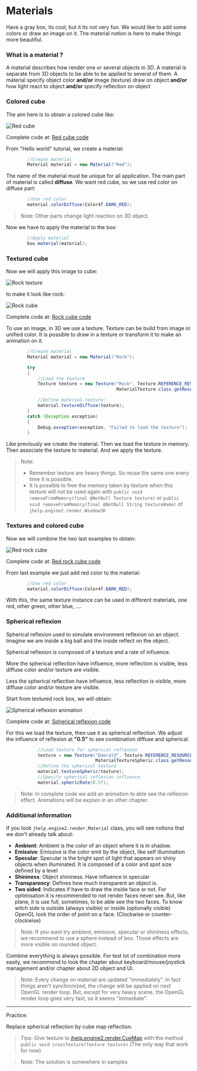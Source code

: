 # Materials

Have a gray box, its cool, but it its not very fun.
We would like to add some colors or draw an image on it.
The material notion is here to make things more beautiful.

### What is a material ?

A material describes how render one or several objects in 3D.
A material is separate from 3D objects to be able to be applied to several of them.
A material specify object color
**and/or** image (texture) draw on object
**and/or** how light react to object
**and/or** specify reflection on object

### Colored cube

The aim here is to obtain a colored cube like:

![Red cube](images/03_Materials_red_cube.png)

Complete code at: [Red cube code](../../samples/jhelp/engine2/tutorials/MaterialRedCube.java)

From "Hello world" tutorial, we create a material:

````java
        //Create material
        Material material = new Material("Red");
````

The name of the material must be unique for all application.
The main part of material is called **diffuse**.
We want red cube, so we use red color on diffuse part:

````java
        //Use red color
        material.colorDiffuse(Color4f.DARK_RED);
````

> Note: Other parts change light reaction on 3D object.

Now we have to apply the material to the box:

````java
        //Apply material
        box.material(material);
````

### Textured cube

Now we will apply this image to cube:

![Rock texture](images/TextureRock.png)

to make it look like rock:

![Rock cube](images/03_Materials_texture_rock.png)

Complete code at: [Rock cube code](../../samples/jhelp/engine2/tutorials/MaterialTexture.java)

To use an image, in 3D we use a texture. Texture can be build from image or
unified color. It is possible to draw in a texture or transform it to make
an animation on it.

````java
        //Create material
        Material material = new Material("Rock");

        try
        {
            //Load the texture
            Texture texture = new Texture("Rock", Texture.REFERENCE_RESOURCES,
                                          MaterialTexture.class.getResourceAsStream("TextureRock.png"));

            //Define material texture:
            material.textureDiffuse(texture);
        }
        catch (Exception exception)
        {
            Debug.exception(exception, "Failed to load the texture");
        }
````

Like previously we create the material.
Then we load the texture in memory.
Then associate the texture to material. And we apply the texture.

> Note:
>  * Remember texture are heavy things. So reuse the same one every time it is possible.
>  * It is possible to free the memory taken by texture when this texture
will not be used again with `public void removeFromMemory(final @NotNull Texture texture)`
or `public void removeFromMemory(final @NotNull String textureName)` of
`jhelp.engine2.render.Window3D`



### Textures and colored cube

Now we will combine the two last examples to obtain:

![Red rock cube](images/03_Materials_texture_tinted.png)

Complete code at: [Red rock cube code](../../samples/jhelp/engine2/tutorials/MaterialTextureTinted.java)

From last example we just add red color to the material:

````java
        //Use red color
        material.colorDiffuse(Color4f.DARK_RED);
````

With this, the same texture instance can be used in different materials,
one red, other green, other blue, ....

### Spherical reflexion

Spherical reflexion used to simulate environment reflexion on an object.
Imagine we are inside a big ball and the inside reflect on the object.

Spherical reflexion is composed of a texture and a rate of influence.

More the spherical reflection have influence, more reflection is visible,
less diffuse color and/or texture are visible.

Less the spherical reflection have influence, less reflection is visible,
more diffuse color and/or texture are visible.

Start from textured rock box, we will obtain:

![Spherical reflexion animation](images/Spheric_animation.gif)

Complete code at: [Spherical reflexion code](../../samples/jhelp/engine2/tutorials/MaterialTextureSpheric.java)

For this we load the texture, then use it as spherical reflection.
We adjust the influence of reflexion at **"0.5"** to see combination diffuse and spherical.

````java
            //Load texture for spherical reflexion
            texture = new Texture("Emerald", Texture.REFERENCE_RESOURCES,
                                  MaterialTextureSpheric.class.getResourceAsStream("emerald.jpg"));
            //Define the spherical texture
            material.textureSpheric(texture);
            //Specify spherical reflexion influence
            material.sphericRate(0.5f);
````

> Note: In complete code we add an animation to able see the reflexion effect.
  Animations will be explain in an other chapter.

### Additional information

If you look `jhelp.engine2.render.Material` class, you will see notions
that we don't already talk about:
* **Ambient**: Ambient is the color of an object where it is in shadow.
* **Emissive**: Emissive is the color emit by the object, like self illumination
* **Specular**: Specular is the bright spot of light that appears on shiny objects when illuminated.
                It is composed of a color and spot size defined by a level
* **Shininess**: Object shininess. Have influence in specular
* **Transparency**: Defines how much transparent an object is.
* **Two sided**: Indicates if have to draw the inside face or not.
                 For optimisation it is recommended to not render faces never see.
                 But, like plane, it is use full, sometimes, to be able see the two faces.
                 To know witch side is outside (always visible) or inside (optionally visible)
                 OpenGL look the order of point on a face. (Clockwise or counter-clockwise)

> Note: If you want try ambient, emissive, specular or  shininess effects,
  we recommend to use a sphere instead of box. Those effects are more visible
  on rounded object.

Combine everything is always possible. For test lot of combination more easily,
we recommend to look the chapter about keyboard/mouse/joystick management
and/or chapter about 2D object and UI.

> Note: Every change on material are updated "immediately".
  In fact things aren't synchronized, the change will be applied on next
  OpenGL render loop. But, except for very heavy scene, the OpenGL render
  loop goes very fast, so it seems "immediate".

---------

Practice:

Replace spherical reflection by cube map reflection.

> Tips: Give texture to [jhelp.engine2.render.CueMap](../../src/jhelp/engine2/render/CueMap.java)
        with the method `public void crossTexture(Texture texture)`
        (The only way that work for now)

> Note: The solution is somewhere in samples
